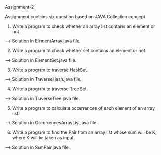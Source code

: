 Assignment-2

Assignment contains six question based on JAVA Collection concept.


1. Write a program to check whether an array list contains an element or not.

--> Solution in ElementArray.java file.

2. Write a program to check whether set contains an element or not.

--> Solution in ElementSet.java file.

3. Write a program to traverse HashSet.

--> Solution in TraverseHash.java file.

4. Write a program to traverse Tree Set.

--> Solution in TraverseTree.java file.

5. Write a program to calculate occurrences of each element of an array list.

--> Solution in OccurrencesArrayList.java file.

6. Write a program to find the Pair from an array list whose sum will be K, where K will be taken as input.

--> Solution in SumPair.java file.
